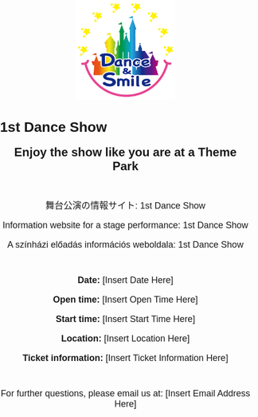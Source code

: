<html lang="en">
<head>
  <meta charset="UTF-8">
  <meta name="viewport" content="width=device-width, initial-scale=1.0">
  <meta http-equiv="X-UA-Compatible" content="ie=edge">
  <title>1st Dance Show</title>
  <style>
    body {
      font-family: Arial, sans-serif;
      margin: 0;
      padding: 0;
    }

    h1 {
      text-align: center;
      margin-top: 50px;
      font-size: 36px;
    }

    h2 {
      text-align: center;
      margin-top: 20px;
      font-size: 24px;
    }

    .logo {
      display: block;
      margin: 0 auto;
    }

    .description {
      text-align: center;
      margin-top: 50px;
      font-size: 18px;
    }

    .details {
      text-align: center;
      margin-top: 50px;
      font-size: 18px;
    }

    .contact {
      text-align: center;
      margin-top: 50px;
      font-size: 18px;
    }
  </style>
</head>
<body>
  <img class="logo" src="logo200mm200mm.jpg" alt="Logo" width="200" height="200">
  <h1>1st Dance Show</h1>
  <h2>Enjoy the show like you are at a Theme Park</h2>
  <div class="description">
    <p>舞台公演の情報サイト: 1st Dance Show</p>
    <p>Information website for a stage performance: 1st Dance Show</p>
    <p>A színházi előadás információs weboldala: 1st Dance Show</p>
  </div>
  <div class="details">
    <p><strong>Date:</strong> [Insert Date Here]</p>
    <p><strong>Open time:</strong> [Insert Open Time Here]</p>
    <p><strong>Start time:</strong> [Insert Start Time Here]</p>
    <p><strong>Location:</strong> [Insert Location Here]</p>
    <p><strong>Ticket information:</strong> [Insert Ticket Information Here]</p>
  </div>
  <div class="contact">
    <p>For further questions, please email us at: [Insert Email Address Here]</p>
  </div>
</body>
</html>
